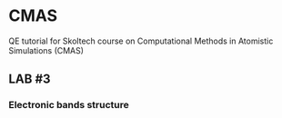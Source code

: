 # CMAS
QE tutorial for Skoltech course on Computational Methods in Atomistic Simulations (CMAS) 





## **LAB #3**
### **Electronic bands structure**



